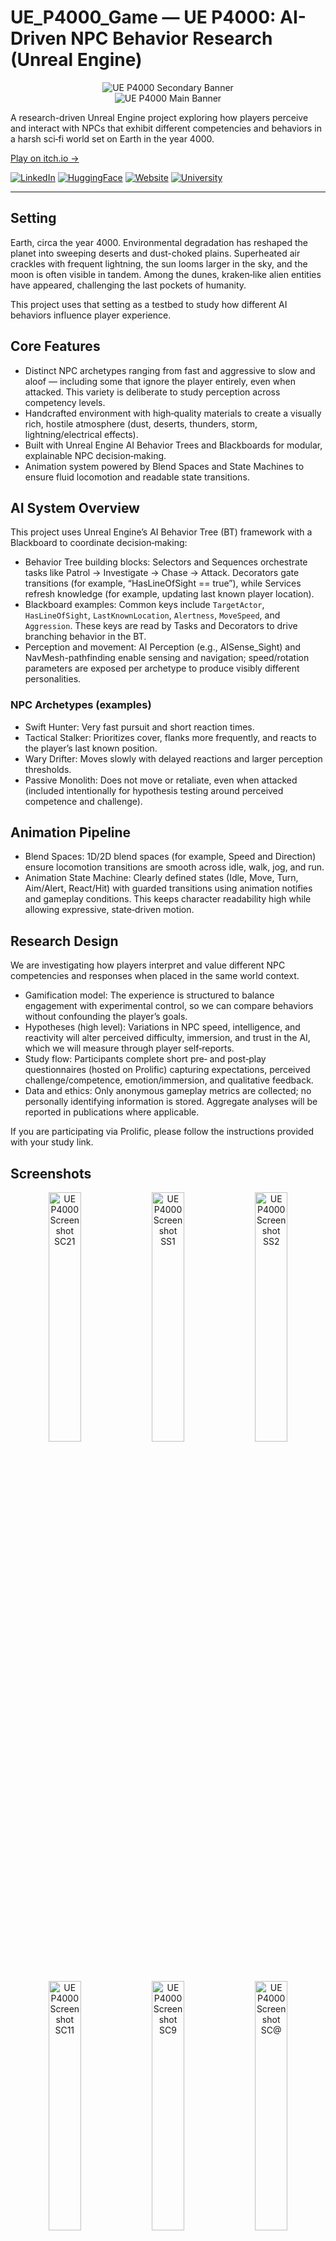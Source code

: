 
# UE_P4000_Game — UE P4000: AI-Driven NPC Behavior Research (Unreal Engine)

<p align="center">
  <img src="Banners/Banner2.png" alt="UE P4000 Secondary Banner" />
  <br />
  <img src="Banners/BannerMain2.webp" alt="UE P4000 Main Banner" />
</p>

A research-driven Unreal Engine project exploring how players perceive and interact with NPCs that exhibit different competencies and behaviors in a harsh sci‑fi world set on Earth in the year 4000.

[Play on itch.io →](https://pejman1367.itch.io/p4000)

[![LinkedIn](https://img.shields.io/badge/LinkedIn-0077B5?style=for-the-badge&logo=linkedin&logoColor=white)](https://www.linkedin.com/in/pejman-ebrahimi-4a60151a7/)
[![HuggingFace](https://img.shields.io/badge/🤗_Hugging_Face-FFD21E?style=for-the-badge)](https://huggingface.co/arad1367)
[![Website](https://img.shields.io/badge/Website-008080?style=for-the-badge&logo=About.me&logoColor=white)](https://arad1367.github.io/pejman-ebrahimi/)
[![University](https://img.shields.io/badge/University-00205B?style=for-the-badge&logo=academia&logoColor=white)](https://www.uni.li/pejman.ebrahimi?set_language=en)

---

## Setting

Earth, circa the year 4000. Environmental degradation has reshaped the planet into sweeping deserts and dust-choked plains. Superheated air crackles with frequent lightning, the sun looms larger in the sky, and the moon is often visible in tandem. Among the dunes, kraken‑like alien entities have appeared, challenging the last pockets of humanity.

This project uses that setting as a testbed to study how different AI behaviors influence player experience.

## Core Features

- Distinct NPC archetypes ranging from fast and aggressive to slow and aloof — including some that ignore the player entirely, even when attacked. This variety is deliberate to study perception across competency levels.
- Handcrafted environment with high‑quality materials to create a visually rich, hostile atmosphere (dust, deserts, thunders, storm, lightning/electrical effects).
- Built with Unreal Engine AI Behavior Trees and Blackboards for modular, explainable NPC decision‑making.
- Animation system powered by Blend Spaces and State Machines to ensure fluid locomotion and readable state transitions.

## AI System Overview

This project uses Unreal Engine’s AI Behavior Tree (BT) framework with a Blackboard to coordinate decision‑making:

- Behavior Tree building blocks: Selectors and Sequences orchestrate tasks like Patrol → Investigate → Chase → Attack. Decorators gate transitions (for example, “HasLineOfSight == true”), while Services refresh knowledge (for example, updating last known player location).
- Blackboard examples: Common keys include `TargetActor`, `HasLineOfSight`, `LastKnownLocation`, `Alertness`, `MoveSpeed`, and `Aggression`. These keys are read by Tasks and Decorators to drive branching behavior in the BT.
- Perception and movement: AI Perception (e.g., AISense_Sight) and NavMesh-pathfinding enable sensing and navigation; speed/rotation parameters are exposed per archetype to produce visibly different personalities.

### NPC Archetypes (examples)

- Swift Hunter: Very fast pursuit and short reaction times.
- Tactical Stalker: Prioritizes cover, flanks more frequently, and reacts to the player’s last known position.
- Wary Drifter: Moves slowly with delayed reactions and larger perception thresholds.
- Passive Monolith: Does not move or retaliate, even when attacked (included intentionally for hypothesis testing around perceived competence and challenge).

## Animation Pipeline

- Blend Spaces: 1D/2D blend spaces (for example, Speed and Direction) ensure locomotion transitions are smooth across idle, walk, jog, and run.
- Animation State Machine: Clearly defined states (Idle, Move, Turn, Aim/Alert, React/Hit) with guarded transitions using animation notifies and gameplay conditions. This keeps character readability high while allowing expressive, state‑driven motion.

## Research Design

We are investigating how players interpret and value different NPC competencies and responses when placed in the same world context.

- Gamification model: The experience is structured to balance engagement with experimental control, so we can compare behaviors without confounding the player’s goals.
- Hypotheses (high level): Variations in NPC speed, intelligence, and reactivity will alter perceived difficulty, immersion, and trust in the AI, which we will measure through player self‑reports.
- Study flow: Participants complete short pre‑ and post‑play questionnaires (hosted on Prolific) capturing expectations, perceived challenge/competence, emotion/immersion, and qualitative feedback.
- Data and ethics: Only anonymous gameplay metrics are collected; no personally identifying information is stored. Aggregate analyses will be reported in publications where applicable.

If you are participating via Prolific, please follow the instructions provided with your study link.

## Screenshots

<p align="center">
  <img src="Images/SC21.png" alt="UE P4000 Screenshot SC21" width="32%" />
  <img src="Images/SS1.png" alt="UE P4000 Screenshot SS1" width="32%" />
  <img src="Images/SS2.png" alt="UE P4000 Screenshot SS2" width="32%" />
</p>
<p align="center">
  <img src="Images/SC11.png" alt="UE P4000 Screenshot SC11" width="32%" />
  <img src="Images/SC9.png" alt="UE P4000 Screenshot SC9" width="32%" />
  <img src="Images/SC2.png" alt="UE P4000 Screenshot SC@" width="32%" />
</p>
<p align="center">
  <img src="Images/SC1.png" alt="UE P4000 Screenshot SC1" width="49%" />
</p>

## Getting Started

### Option A — Play the build

- Download/play on itch.io: https://pejman1367.itch.io/p4000
- Recommended: Windows for the best performance.

### Option B — Open the project in Unreal Engine (Not available now)

1. Clone this repository.
2. Open the `.uproject` in Unreal Engine (update this README with your exact UE version).
3. Ensure that AI and Navigation (Nav Mesh) are enabled in your level and project settings.
4. Press Play in the editor.

> Note: If assets fail to load, right‑click the Content folder in the Content Browser and choose “Fix Up Redirectors,” then recompile shaders as needed.

## System Requirements (suggested)

- Windows 10/11 recommended for best performance.
- A mid‑range GPU is suggested due to high‑quality materials and post‑processing.
- 8–16 GB RAM minimum depending on selected quality settings.

## Repository Structure (selected)

```
UE_P4000_Game/
├─ Banners/
│  ├─ BannerMain2.webp
│  └─ Banner2.webp
├─ Images/
│  ├─ SC21.png SS1.png SS2.png SC11.png SC9.png SC@.png SC1.png
└─ (Unreal project files and Content/…)
```

## Roadmap

- Expand NPC archetypes and difficulty profiles.
- Extend Behavior Tree branches for contextual reactions (threat tiering, retreat, regroup).
- Add more environment set‑pieces and dynamic hazards.
- Publish anonymized aggregate results of the study when available.

## Quick Error Handling

One important note that I saw when I try to upload in cloud, mae sure before package game in UE, check "NavMeshBoundsVolume" and make sure built that because in PIE by default it made by UE but in production you need to care about that.

<img src="Images/NavMeshBoundsVolume.png" alt="UE P4000 Screenshot SC@" width="75%" />

## Citation

If you use UE P4000 in academic or industry research, please cite this repository. A BibTeX entry will be provided with the corresponding paper/preprint.


## Contact

Created by: **Pejman Ebrahimi**  
Email: **pejman.ebrahimi77@gmail.com**

## License

Apache‑2.0


